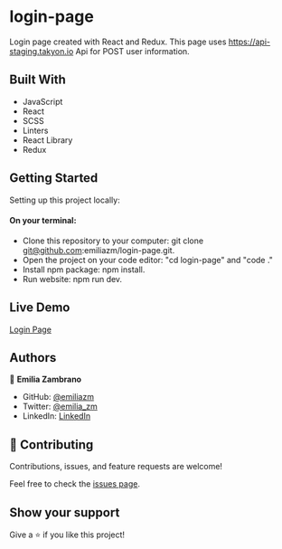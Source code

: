 # login-page

Login page created with React and Redux. This page uses https://api-staging.takyon.io Api for POST user information.

## Built With

- JavaScript
- React
- SCSS
- Linters
- React Library
- Redux

## Getting Started

Setting up this project locally:
#### On your terminal:
- Clone this repository to your computer: git clone git@github.com:emiliazm/login-page.git.
- Open the project on your code editor: "cd login-page" and "code ."
- Install npm package: npm install.
- Run website: npm run dev.

## Live Demo

[Login Page](https://takyon-login-page.netlify.app/)

## Authors

👤 **Emilia Zambrano**

- GitHub: [@emiliazm](https://github.com/emiliazm)
- Twitter: [@emilia_zm](https://twitter.com/emilia_zm)
- LinkedIn: [LinkedIn](linkedin.com/in/emiliazm)


## 🤝 Contributing

Contributions, issues, and feature requests are welcome!

Feel free to check the [issues page](https://github.com/emiliazm/login-page/issues).

## Show your support

Give a ⭐️ if you like this project!
